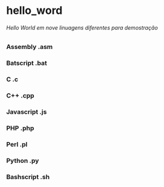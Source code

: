 # hello_word
###### Hello World em nove linuagens diferentes para demostração
### Assembly    .asm
### Batscript   .bat
### C           .c
### C++         .cpp
### Javascript  .js
### PHP         .php
### Perl        .pl
### Python      .py
### Bashscript  .sh
